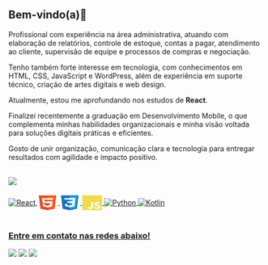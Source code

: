 ## Bem-vindo(a)👋

Profissional com experiência na área administrativa, atuando com elaboração de relatórios, controle de estoque, contas a pagar, atendimento ao cliente, supervisão de equipe e processos de compras e negociação.

Tenho também forte interesse em tecnologia, com conhecimentos em HTML, CSS, JavaScript e WordPress, além de experiência em suporte técnico, criação de artes digitais e web design.

Atualmente, estou me aprofundando nos estudos de <b>React</b>.

Finalizei recentemente a graduação em Desenvolvimento Mobile, o que complementa minhas habilidades organizacionais e minha visão voltada para soluções digitais práticas e eficientes.

Gosto de unir organização, comunicação clara e tecnologia para entregar resultados com agilidade e impacto positivo.


 <br>
 <div>
   <a href="https://github.com/yuretr">
   <img height="130em" src="https://github-readme-stats.vercel.app/api/top-langs/?username=yuretr&layout=compact&langs_count=6&theme=tokyonight"/>

</div>

<div style="display: inline_block"><br>
  <img align="center" alt="React" height="30" width="40" src="https://www.svgrepo.com/show/452092/react.svg">
  <img align="center" alt="HTML" height="30" width="40" src="https://raw.githubusercontent.com/devicons/devicon/master/icons/html5/html5-original.svg">
  <img align="center" alt="CSS" height="30" width="40" src="https://raw.githubusercontent.com/devicons/devicon/master/icons/css3/css3-original.svg">
  <img align="center" alt="Js" height="30" width="40" src="https://raw.githubusercontent.com/devicons/devicon/master/icons/javascript/javascript-plain.svg">
  <img align="center" alt="Python" height="30" width="40" src="https://www.svgrepo.com/show/452091/python.svg">
  <img align="center" alt="Kotlin" height="30" width="40" src="https://www.svgrepo.com/show/373728/kotlin.svg">
          
          
          
 </div>
 
 
 <br>
 
  ### Entre em contato nas redes abaixo!
 
<div> 

  <a href="https://instagram.com/yure.trev" target="_blank"><img src="https://img.shields.io/badge/-Instagram-%23E4405F?style=for-the-badge&logo=instagram&logoColor=white" target="_blank"></a>
  <a href = "mailto:yure.trev@gmail.com"><img src="https://img.shields.io/badge/-Gmail-%23333?style=for-the-badge&logo=gmail&logoColor=white" target="_blank"></a>
  <a href="https://www.linkedin.com/in/yure-trevizan/" target="_blank"><img src="https://img.shields.io/badge/-LinkedIn-%230077B5?style=for-the-badge&logo=linkedin&logoColor=white" target="_blank"></a> 
 

</div>
